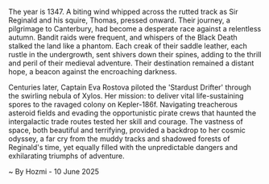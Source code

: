 
The year is 1347.  A biting wind whipped across the rutted track as Sir Reginald and his squire, Thomas, pressed onward.  Their journey, a pilgrimage to Canterbury, had become a desperate race against a relentless autumn.  Bandit raids were frequent, and whispers of the Black Death stalked the land like a phantom. Each creak of their saddle leather, each rustle in the undergrowth, sent shivers down their spines, adding to the thrill and peril of their medieval adventure.  Their destination remained a distant hope, a beacon against the encroaching darkness.

Centuries later, Captain Eva Rostova piloted the 'Stardust Drifter' through the swirling nebula of Xylos.  Her mission: to deliver vital life-sustaining spores to the ravaged colony on Kepler-186f.  Navigating treacherous asteroid fields and evading the opportunistic pirate crews that haunted the intergalactic trade routes tested her skill and courage.  The vastness of space, both beautiful and terrifying, provided a backdrop to her cosmic odyssey, a far cry from the muddy tracks and shadowed forests of Reginald's time, yet equally filled with the unpredictable dangers and exhilarating triumphs of adventure.

~ By Hozmi - 10 June 2025

